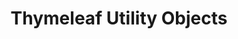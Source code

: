 ---
title: "Thymeleaf Utility Objects"
link: "https://gist.github.com/jorgeacetozi/443e8f422dfbdf9c78a34c8eb25d5693"
---